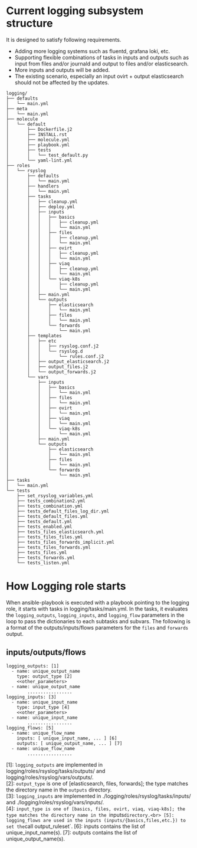 # Current logging subsystem structure

It is designed to satisfy following requirements.

- Adding more logging systems such as fluentd, grafana loki, etc.
- Supporting flexible combinations of tasks in inputs and outputs such as input from files and/or journald and output to files and/or elasticsearch.
- More inputs and outputs will be added.
- The existing scenario, especially an input ovirt + output elasticsearch should not be affected by the updates.

```
logging/
├── defaults
│   └── main.yml
├── meta
│   └── main.yml
├── molecule
│   └── default
│       ├── Dockerfile.j2
│       ├── INSTALL.rst
│       ├── molecule.yml
│       ├── playbook.yml
│       ├── tests
│       │   └── test_default.py
│       └── yaml-lint.yml
├── roles
│   └── rsyslog
│       ├── defaults
│       │   └── main.yml
│       ├── handlers
│       │   └── main.yml
│       ├── tasks
│       │   ├── cleanup.yml
│       │   ├── deploy.yml
│       │   ├── inputs
│       │   │   ├── basics
│       │   │   │   ├── cleanup.yml
│       │   │   │   └── main.yml
│       │   │   ├── files
│       │   │   │   ├── cleanup.yml
│       │   │   │   └── main.yml
│       │   │   ├── ovirt
│       │   │   │   ├── cleanup.yml
│       │   │   │   └── main.yml
│       │   │   ├── viaq
│       │   │   │   ├── cleanup.yml
│       │   │   │   └── main.yml
│       │   │   └── viaq-k8s
│       │   │       ├── cleanup.yml
│       │   │       └── main.yml
│       │   ├── main.yml
│       │   └── outputs
│       │       ├── elasticsearch
│       │       │   └── main.yml
│       │       ├── files
│       │       │   └── main.yml
│       │       └── forwards
│       │           └── main.yml
│       ├── templates
│       │   ├── etc
│       │   │   ├── rsyslog.conf.j2
│       │   │   └── rsyslog.d
│       │   │       └── rules.conf.j2
│       │   ├── output_elasticsearch.j2
│       │   ├── output_files.j2
│       │   └── output_forwards.j2
│       └── vars
│           ├── inputs
│           │   ├── basics
│           │   │   └── main.yml
│           │   ├── files
│           │   │   └── main.yml
│           │   ├── ovirt
│           │   │   └── main.yml
│           │   ├── viaq
│           │   │   └── main.yml
│           │   └── viaq-k8s
│           │       └── main.yml
│           ├── main.yml
│           └── outputs
│               ├── elasticsearch
│               │   └── main.yml
│               ├── files
│               │   └── main.yml
│               └── forwards
│                   └── main.yml
├── tasks
│   └── main.yml
└── tests
    ├── set_rsyslog_variables.yml
    ├── tests_combination2.yml
    ├── tests_combination.yml
    ├── tests_default_files_log_dir.yml
    ├── tests_default_files.yml
    ├── tests_default.yml
    ├── tests_enabled.yml
    ├── tests_files_elasticsearch.yml
    ├── tests_files_files.yml
    ├── tests_files_forwards_implicit.yml
    ├── tests_files_forwards.yml
    ├── tests_files.yml
    ├── tests_forwards.yml
    └── tests_listen.yml
```

# How Logging role starts

When ansible-playbook is executed with a playbook pointing to the logging role,
it starts with tasks in logging/tasks/main.yml.
In the tasks, it evaluates the `logging_outputs`, `logging_inputs`, and `logging_flow` parameters in the loop
to pass the dictionaries to each subtasks and subvars.
The following is a format of the outputs/inputs/flows parameters for the `files` and `forwards` output.

## inputs/outputs/flows
```
logging_outputs: [1]
  - name: unique_output_name
    type: output_type [2]
	<<other_parameters>
  - name: unique_output_name
        .................
logging_inputs: [3]
  - name: unique_input_name
    type: input_type [4]
	<<other_parameters>
  - name: unique_input_name
        .................
logging_flows: [5]
  - name: unique_flow_name
    inputs: [ unique_input_name, ... ] [6]
    outputs: [ unique_output_name, ... ] [7]
  - name: unique_flow_name
        .................
```
[1]: `logging_outputs` are implemented in logging/roles/rsyslog/tasks/outputs/ and logging/roles/rsyslog/vars/outputs/.<br>
[2]: `output_type` is one of [elasticsearch, files, forwards]; the type matches the directory name in the `outputs` directory.<br>
[3]: `logging_inputs` are implemented in ./logging/roles/rsyslog/tasks/inputs/ and ./logging/roles/rsyslog/vars/inputs/.<br>
[4]: `input_type is one of [basics, files, ovirt, viaq, viaq-k8s]; the type matches the directory name in the `inputs` directory.<br>
[5]: logging_flows are used in the inputs (inputs/{basics,files,etc.}) to set the `call output_ruleset`.
[6]: inputs contains the list of unique_input_name(s).
[7]: outputs contains the list of unique_output_name(s).
